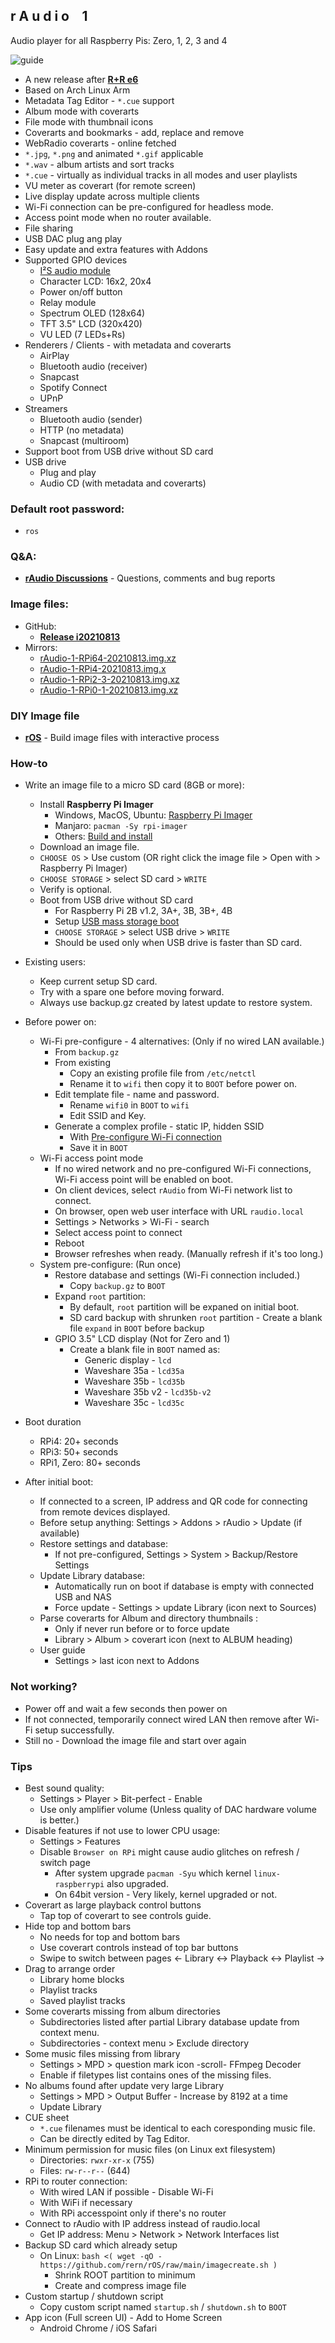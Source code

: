 r A u d i o &ensp; 1
---
Audio player for all Raspberry Pis: Zero, 1, 2, 3 and 4

![guide](https://github.com/rern/_assets/raw/master/guide/guide.gif)

- A new release after [**R+R e6**](https://www.runeaudio.com/forum/runeaudio-r-e6-t7141.html)
- Based on Arch Linux Arm
- Metadata Tag Editor - `*.cue` support
- Album mode with coverarts
- File mode with thumbnail icons
- Coverarts and bookmarks - add, replace and remove
- WebRadio coverarts - online fetched
- `*.jpg`, `*.png` and animated `*.gif` applicable
- `*.wav` - album artists and sort tracks
- `*.cue` - virtually as individual tracks in all modes and user playlists
- VU meter as coverart (for remote screen)
- Live display update across multiple clients
- Wi-Fi connection can be pre-configured for headless mode.
- Access point mode when no router available.
- File sharing
- USB DAC plug ang play
- Easy update and extra features with Addons
- Supported GPIO devices
	- [I²S audio module](https://github.com/rern/rAudio-1/blob/main/I2S_modules.md)
	- Character LCD: 16x2, 20x4
	- Power on/off button
	- Relay module
	- Spectrum OLED (128x64)
	- TFT 3.5" LCD (320x420)
	- VU LED (7 LEDs+Rs)
- Renderers / Clients - with metadata and coverarts
	- AirPlay
	- Bluetooth audio (receiver)
	- Snapcast
	- Spotify Connect
	- UPnP
- Streamers
	- Bluetooth audio (sender)
	- HTTP (no metadata)
	- Snapcast (multiroom)
- Support boot from USB drive without SD card
- USB drive
	- Plug and play
	- Audio CD (with metadata and coverarts)
	
### Default root password:
- `ros`

### Q&A:
- [**rAudio Discussions**](https://github.com/rern/rAudio-1/discussions) - Questions, comments and bug reports

### Image files: 
- GitHub:
	- [**Release i20210813**](https://github.com/rern/rAudio-1/releases/tag/i20210813)
- Mirrors:
	- [rAudio-1-RPi64-20210813.img.xz](https://cloud.s-t-franz.de/s/kdFZXN9Na28nfD8/download?path=%2F&files=rAudio-1-RPi64-20210813.img.xz)
	- [rAudio-1-RPi4-20210813.img.x](https://cloud.s-t-franz.de/s/kdFZXN9Na28nfD8/download?path=%2F&files=rAudio-1-RPi4-20210813.img.xz)
	- [rAudio-1-RPi2-3-20210813.img.xz](https://cloud.s-t-franz.de/s/kdFZXN9Na28nfD8/download?path=%2F&files=rAudio-1-RPi2-3-20210813.img.xz)
	- [rAudio-1-RPi0-1-20210813.img.xz](https://cloud.s-t-franz.de/s/kdFZXN9Na28nfD8/download?path=%2F&files=rAudio-1-RPi0-1-20210813.img.xz)

### DIY Image file
- [**rOS**](https://github.com/rern/rOS) - Build image files with interactive process

### How-to
- Write an image file to a micro SD card (8GB or more):
	- Install **Raspberry Pi Imager**
		- Windows, MacOS, Ubuntu: [Raspberry Pi Imager](https://www.raspberrypi.org/software/)
		- Manjaro: `pacman -Sy rpi-imager`
		- Others: [Build and install](https://github.com/raspberrypi/rpi-imager)
	- Download an image file.
	- `CHOOSE OS` > Use custom (OR right click the image file > Open with > Raspberry Pi Imager)
	- `CHOOSE STORAGE` > select SD card > `WRITE`
	- Verify is optional.
	- Boot from USB drive without SD card
		- For Raspberry Pi 2B v1.2, 3A+, 3B, 3B+, 4B
		- Setup [USB mass storage boot](https://www.raspberrypi.org/documentation/hardware/raspberrypi/bootmodes/msd.md)
		- `CHOOSE STORAGE` > select USB drive > `WRITE`
		- Should be used only when USB drive is faster than SD card.
- Existing users:
	- Keep current setup SD card.
	- Try with a spare one before moving forward.
	- Always use backup.gz created by latest update to restore system.
- Before power on:
	- Wi-Fi pre-configure - 4 alternatives: (Only if no wired LAN available.)
		- From `backup.gz`
		- From existing
			- Copy an existing profile file from `/etc/netctl`
			- Rename it to `wifi` then copy it to `BOOT` before power on.
		- Edit template file - name and password.
			- Rename `wifi0` in `BOOT` to `wifi`
			- Edit SSID and Key.
		- Generate a complex profile - static IP, hidden SSID
			- With [Pre-configure Wi-Fi connection](https://rern.github.io/WiFi_profile/index.html)
			- Save it in `BOOT`
	- Wi-Fi access point mode
		- If no wired network and no pre-configured Wi-Fi connections, Wi-Fi access point will be enabled on boot.
		- On client devices, select `rAudio` from Wi-Fi network list to connect.
		- On browser, open web user interface with URL `raudio.local`
		- Settings > Networks > Wi-Fi - search
		- Select access point to connect
		- Reboot
		- Browser refreshes when ready. (Manually refresh if it's too long.)
	- System pre-configure: (Run once)
		- Restore database and settings (Wi-Fi connection included.)
			- Copy `backup.gz` to `BOOT`
		- Expand `root` partition:
			- By default, `root` partition will be expaned on initial boot.
			- SD card backup with shrunken `root` partition - Create a blank file `expand` in `BOOT` before backup
		- GPIO 3.5" LCD display (Not for Zero and 1)
			- Create a blank file in `BOOT` named as:
				- Generic display - `lcd`
				- Waveshare 35a   - `lcd35a`
				- Waveshare 35b   - `lcd35b`
				- Waveshare 35b v2   - `lcd35b-v2`
				- Waveshare 35c   - `lcd35c`

- Boot duration
	- RPi4: 20+ seconds
	- RPi3: 50+ seconds
	- RPi1, Zero: 80+ seconds
- After initial boot:
	- If connected to a screen, IP address and QR code for connecting from remote devices displayed.
	- Before setup anything: Settings > Addons > rAudio > Update (if available)
	- Restore settings and database:
		- If not pre-configured, Settings > System > Backup/Restore Settings
	- Update Library database:
		- Automatically run on boot if database is empty with connected USB and NAS
		- Force update - Settings > update Library (icon next to Sources)
	- Parse coverarts for Album and directory thumbnails :
		- Only if never run before or to force update
		- Library > Album > coverart icon (next to ALBUM heading)
	- User guide
		- Settings > last icon next to Addons

### Not working?
- Power off and wait a few seconds then power on
- If not connected, temporarily connect wired LAN then remove after Wi-Fi setup successfully.
- Still no - Download the image file and start over again


### Tips
- Best sound quality:
	- Settings > Player > Bit-perfect - Enable
	- Use only amplifier volume (Unless quality of DAC hardware volume is better.)
- Disable features if not use to lower CPU usage:
	- Settings > Features
	- Disable `Browser on RPi` might cause audio glitches on refresh / switch page
		- After system upgrade `pacman -Syu` which kernel `linux-raspberrypi` also upgraded.
		- On 64bit version - Very likely, kernel upgraded or not.
- Coverart as large playback control buttons
	- Tap top of coverart to see controls guide.
- Hide top and bottom bars
	- No needs for top and bottom bars
	- Use coverart controls instead of top bar buttons
	- Swipe to switch between pages
		<- Library <-> Playback <-> Playlist ->
- Drag to arrange order
	- Library home blocks
	- Playlist tracks
	- Saved playlist tracks
- Some coverarts missing from album directories
	- Subdirectories listed after partial Library database update from context menu.
	- Subdirectories - context menu > Exclude directory
- Some music files missing from library
	- Settings > MPD > question mark icon -scroll- FFmpeg Decoder
	- Enable if filetypes list contains ones of the missing files.
- No albums found after update very large Library
	- Settings > MPD > Output Buffer - Increase by 8192 at a time
	- Update Library
- CUE sheet
	- `*.cue` filenames must be identical to each coresponding music file.
	- Can be directly edited by Tag Editor.
- Minimum permission for music files (on Linux ext filesystem)
	- Directories: `rwxr-xr-x` (755)
	- Files: `rw-r--r--` (644)
- RPi to router connection:
	- With wired LAN if possible - Disable Wi-Fi
	- With WiFi if necessary
	- With RPi accesspoint only if there's no router
- Connect to rAudio with IP address instead of raudio.local
	- Get IP address: Menu > Network > Network Interfaces list
- Backup SD card which already setup
	- On Linux: `bash <( wget -qO - https://github.com/rern/rOS/raw/main/imagecreate.sh )`
		- Shrink ROOT partition to minimum
		- Create and compress image file
- Custom startup / shutdown script
	- Copy custom script named `startup.sh` / `shutdown.sh` to `BOOT`
- App icon (Full screen UI) - Add to Home Screen
	- Android Chrome / iOS Safari
